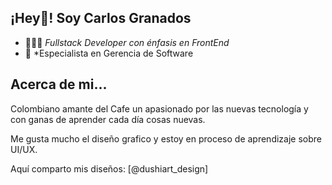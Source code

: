  ## ¡Hey:wave:! Soy Carlos Granados 
 

- 👨🏻‍💻 *Fullstack Developer con énfasis en FrontEnd* 
- 🏅 *Especialista en Gerencia de Software

## Acerca de mi...

Colombiano amante del Cafe un apasionado por las nuevas tecnología y con ganas de aprender cada día cosas nuevas.

Me gusta mucho el diseño grafico y estoy en proceso de aprendizaje sobre UI/UX.

Aquí comparto mis diseños: [@dushiart_design]
